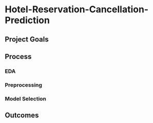 # Hotel-Reservation-Cancellation-Prediction

## Project Goals



## Process
### EDA
### Preprocessing
### Model Selection


## Outcomes




